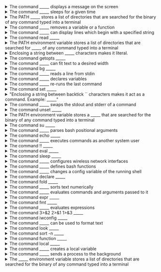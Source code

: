 <details>
	<summary>
		The command _____ displays a message on the screen
	</summary>
		echo
</details>

<details>
	<summary>
		The command _____ sleeps for a given time
	</summary>
		sleep
</details>

<details>
	<summary>
		The PATH _____ stores a list of directories that are searched for the binary of any command typed into a terminal
	</summary>
		environment variable
</details>

<details>
	<summary>
		The command _____ removes a variable or a function
	</summary>
		unset
</details>

<details>
	<summary>
		The command _____ can display lines which begin with a specified string
	</summary>
		look
</details>

<details>
	<summary>
		The command read _____
	</summary>
		reads a line from stdin
</details>

<details>
	<summary>
		The PATH environment variable stores a list of directories that are searched for _____ of any command typed into a terminal
	</summary>
		the binary
</details>

<details>
	<summary>
		Enclosing a string between _____ characters makes it literal.
	</summary>
		single quote
</details>

<details>
	<summary>
		The command getopts _____
	</summary>
		parses bash positional arguments
</details>

<details>
	<summary>
		The command _____ can fit text to a desired width
	</summary>
		fold
</details>

<details>
	<summary>
		The command bg _____
	</summary>
		sends a process to the background
</details>

<details>
	<summary>
		The command _____ reads a line from stdin
	</summary>
		read
</details>

<details>
	<summary>
		The command _____ declares variables
	</summary>
		declare
</details>

<details>
	<summary>
		The command _____ re-runs the last command
	</summary>
		!!
</details>

<details>
	<summary>
		The command set _____
	</summary>
		changes a config variable of the running shell
</details>

<details>
	<summary>
		"Enclosing a string between backtick `` characters makes it act as a command. Example: _____"
	</summary>
		echo ""Hello `whoami`""
</details>

<details>
	<summary>
		The command _____ swaps the stdout and stderr of a command
	</summary>
		3>&2 2>&1 1>&3
</details>

<details>
	<summary>
		The command unset _____
	</summary>
		removes a variable or a function
</details>

<details>
	<summary>
		The PATH environment variable stores a _____ that are searched for the binary of any command typed into a terminal
	</summary>
		list of directories
</details>

<details>
	<summary>
		The command su _____
	</summary>
		executes commands as another system user
</details>

<details>
	<summary>
		The command _____ parses bash positional arguments
	</summary>
		getopts
</details>

<details>
	<summary>
		The command echo _____
	</summary>
		displays a message on the screen
</details>

<details>
	<summary>
		The command _____ executes commands as another system user
	</summary>
		su
</details>

<details>
	<summary>
		The command !! _____
	</summary>
		re-runs the last command
</details>

<details>
	<summary>
		The command eval _____
	</summary>
		evaluates commands and arguments passed to it
</details>

<details>
	<summary>
		The command sleep _____
	</summary>
		sleeps for a given time
</details>

<details>
	<summary>
		The command _____ configures wireless network interfaces
	</summary>
		iwconfig
</details>

<details>
	<summary>
		The command _____ defines bash functions
	</summary>
		function
</details>

<details>
	<summary>
		The command _____ changes a config variable of the running shell
	</summary>
		set
</details>

<details>
	<summary>
		The command declare _____
	</summary>
		declares variables
</details>

<details>
	<summary>
		The command fold _____
	</summary>
		can fit text to a desired width
</details>

<details>
	<summary>
		The command _____ sorts text numerically
	</summary>
		sort -n
</details>

<details>
	<summary>
		The command _____ evaluates commands and arguments passed to it
	</summary>
		eval
</details>

<details>
	<summary>
		The command expr _____
	</summary>
		evaluates expressions
</details>

<details>
	<summary>
		The command fmt _____
	</summary>
		can be used to format text
</details>

<details>
	<summary>
		The command _____ evaluates expressions
	</summary>
		expr
</details>

<details>
	<summary>
		The command 3>&2 2>&1 1>&3 _____
	</summary>
		swaps the stdout and stderr of a command
</details>

<details>
	<summary>
		The command iwconfig _____
	</summary>
		configures wireless network interfaces
</details>

<details>
	<summary>
		The command _____ can be used to format text
	</summary>
		fmt
</details>

<details>
	<summary>
		The command look _____
	</summary>
		can display lines which begin with a specified string
</details>

<details>
	<summary>
		The command sort -n _____
	</summary>
		sorts text numerically
</details>

<details>
	<summary>
		The command function _____
	</summary>
		defines bash functions
</details>

<details>
	<summary>
		The command local _____
	</summary>
		creates a local variable
</details>

<details>
	<summary>
		The command _____ creates a local variable
	</summary>
		local
</details>

<details>
	<summary>
		The command _____ sends a process to the background
	</summary>
		bg
</details>

<details>
	<summary>
		The _____ environment variable stores a list of directories that are searched for the binary of any command typed into a terminal
	</summary>
		PATH
</details>

